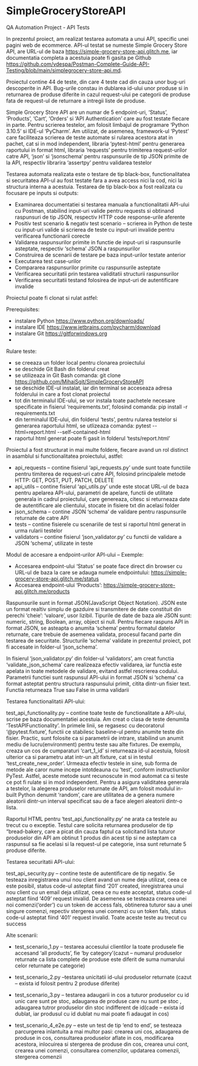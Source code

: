 # SimpleGroceryStoreAPI
QA Automation Project - API Tests

In prezentul proiect, am realizat testarea automata a unui API, specific unei pagini web de ecommerce. 
API-ul testat se numeste Simple Grocery Store API, are URL-ul de baza
https://simple-grocery-store-api.glitch.me, iar documentatia completa a acestuia poate fi gasita
pe Github https://github.com/vdespa/Postman-Complete-Guide-API-Testing/blob/main/simplegrocery-store-api.md.

Proiectul contine 44 de teste, din care 4 teste cad din cauza unor bug-uri descoperite in API.
Bug-urile constau in dublarea id-ului unor produse si in returnarea de produse diferite in cazul
request-ului pe categorii de produse fata de request-ul de returnare a intregii liste de produse.

Simple Grocery Store API are un numar de 5 endpoint-uri, ‘Status’, ‘Products’, ‘Cart’, ‘Orders’
si ‘API Authentication’ care au fost testate fiecare in parte. Pentru scrierea testelor, am folosit
limbajul de programare ‘Python 3.10.5’ si IDE-ul ‘PyCharm’. Am utilizat, de asemenea,
framework-ul ‘Pytest’ care faciliteaza scrierea de teste automate si rularea acestora atat in
pachet, cat si in mod independent, libraria ‘pytest-html’ pentru generarea raportului in format
html, libraria ‘requests’ pentru trimiterea request-urilor catre API, ‘json’ si ‘jsonschema‘ pentru
raspunsurile de tip JSON primite de la API, respectiv librarira ‘assertpy’ pentru validarea
testelor

Testarea automata realizata este o testare de tip black-box, functionalitatea si securitatea API-ul au
fost testate fara a avea access nici la cod, nici la structura interna a acestuia. Testarea de tip
black-box a fost realizata cu focusare pe inputs si outputs:

- Examinarea documentatiei si testarea manuala a functionalitatii API-ului cu Postman,
stabilind input-uri valide pentru requests si obtinand raspunsuri de tip JSON, respectiv
HTTP code response-urile aferente
- Positiv test scenario & negativ test scenario – scrierea in Python de teste cu input-uri
valide si scrierea de teste cu input-uri invalide pentru verificarea functionarii corecte
- Validarea raspunsurilor primite in functie de input-uri si raspunsurile asteptate, respectiv
‘schema’ JSON a raspunsurilor
- Construirea de scenarii de testare pe baza input-urilor testate anterior
- Executarea test case-urilor
- Compararea raspunsurilor primite cu raspunsurile asteptate
- Verificarea securitatii prin testarea validitatii structurii raspunsurilor
- Verificarea securitatii testand folosirea de input-uri de autentificare invalide

Proiectul poate fi clonat si rulat astfel:

Prerequisites:
- instalare Python https://www.python.org/downloads/
- instalare IDE https://www.jetbrains.com/pycharm/download
- instalare Git https://gitforwindows.org
- 
Rulare teste:
- se creeaza un folder local pentru clonarea proiectului
- se deschide Git Bash din folderul creat
- se utilizeaza in Git Bash comanda: git clone https://github.com/MihaiSgit/SimpleGroceryStoreAPI
- se deschide IDE-ul instalat, iar din terminal se acceseaza adresa folderului in care a fost clonat
proiectul
- tot din terminalul IDE-ului, se vor instala toate pachetele necesare specificate in fisierul
‘requirements.txt’, folosind comanda: pip install -r requirements.txt
- din terminalul IDE-ului, din folderul ‘tests’, pentru rularea testelor si generarea raportului
html, se utlizeaza comanda: pytest --html=report.html --self-contained-html
- raportul html generat poate fi gasit in folderul ‘tests/report.html’


Proiectul a fost structurat in mai multe foldere, fiecare avand un rol distinct in asamblul si 
functionalitatea proiectului, astfel:

- api_requests – contine fisierul ‘api_requests.py’ unde sunt toate functiile pentru timiterea de 
request-uri catre API, folosind principalele metode HTTP: GET, POST, PUT,
PATCH, DELETE
- api_utils – contine fisierul ‘api_utils.py’ unde este stocat URL-ul de baza pentru apelarea 
API-ului, parametri de apelare, functii de utilitate generala in cadrul proiectului, 
care genereaza, citesc si returneaza date de autentificare ale clientului, stocate in 
fisiere txt din acelasi folder
- json_schema – contine JSON ‘schema’ de validare pentru raspunsurile returnate de catre API
- tests – contine fisierele cu scenariile de test si raportul html generat in urma rularii testelor 
- validators – contine fisierul ‘json_validator.py’ cu functii de validare a JSON ‘schema’, 
utilizate in teste
 

Modul de accesare a endpoint-urilor API-ului – Exemple:

- Accesarea endpoint-ului ‘Status’ se poate face direct din browser cu URL-ul de baza la care se
adauga numele endpointului:
    https://simple-grocery-store-api.glitch.me/status
- Accesarea endpoint-ului ‘Products’:
    https://simple-grocery-store-api.glitch.me/products

Raspunsurile sunt in format JSON(JavaScript Object Notation). JSON este un format
realtiv simplu de gazduire si transmitere de date constituit din perechi ‘cheie’: ‘valoare’, usor
lizibil. Tipurile de date de baza ale JSON sunt: numeric, string, Boolean, array, object si null.
Pentru fiecare raspuns API in format JSON, se asteapta o anumita ‘schema’ pentru formatul datelor
returnate, care trebuie de asemenea validata, procesul facand parte din testarea de securitate.
Structurile ‘schema’ validate in prezentul proiect, pot fi accesate in folder-ul ‘json_schema’.

In fisierul ‘json_validator.py’ din folder-ul ‘validators’, am creat functia ‘validate_json_schema’ care 
realizeaza efectiv validarea, iar functia este apelata in toate metodele de validare, evitand astfel rescrierea 
codului. Parametrii functiei sunt raspunsul API-ului in format JSON si ‘schema’ ca format asteptat pentru 
structura raspunsului primit, citita dintr-un fisier text. Functia returneaza True sau False in urma validarii


Testarea functionalitatii API-ului:

test_api_functionality.py – contine toate teste de functionalitate a API-ului, scrise pe baza documentatiei
acestuia. Am creat o clasa de teste denumita ‘TestAPIFunctionality’. In primele linii, se regasesc cu
decoratorul ‘@pytest.fixture’, functii ce stabilesc baseline-ul pentru anumite teste din fisier. Practic, sunt
folosite ca si parametrii de intrare, stabilind un anumit mediu de lucru(environment) pentru teste sau alte
fixtures. De exemplu, creaza un cos de cumparaturi ‘cart_1_id’ si returneaza id-ul acestuia, folosit ulterior ca
si parametru atat intr-un alt fixture, cat si in testul ‘test_create_new_order’.
Urmeaza efectiv testele in sine, sub forma de metode ale caror nume incepe intotdeauna cu ‘test’, conform
instructiunilor PyTest. Astfel, aceste metode sunt recunoscute in mod automat ca si teste ce pot fi rulate si in
mod independent.
Pentru a asigura validitatea generala a testelor, la alegerea produselor returnate de API, am folosit modulul
in-built Python denumit ‘random’, care are utilitatea de a genera numere aleatorii dintr-un interval specificat sau
de a face alegeri aleatorii dintr-o lista.

Raportul HTML pentru ‘test_api_functionality.py’ ne arata ca testele au trecut cu o exceptie. Testul care solicita 
returnarea produselor de tip “bread-bakery, care a picat din cauza faptul ca solicitand lista 
tuturor produselor din API am obtinut 1 produs din acest tip si ne asteptam ca raspunsul sa fie acelasi si la 
request-ul pe categorie, insa sunt returnate 5 produse diferite.


Testarea securitatii API-ului:

test_api_security.py – contine teste de autentificare de tip negativ. Se testeaza inregistrarea unui nou client avand 
un nume deja utilizat, ceea ce este posibil, status code-ul asteptat fiind ‘201’ created, inregistrarea unui nou 
client cu un email deja utilizat, ceea ce nu este acceptat, status code-ul asteptat fiind ‘409’ request invalid. De 
asemenea se testeaza crearea unei noi comenzi(‘order’) cu un token de access fals, obtinerea tuturor sau a unei 
singure comenzi, repectiv stergerea unei comenzi cu un token fals, status code-ul asteptat fiind ‘401’ request 
invalid. Toate aceste teste au trecut cu success


Alte scenarii:

- test_scenario_1.py – testarea accesului clientilor la toate produsele fie accesand ‘all products’, fie ‘by 
category’(cazut – numarul produselor returnate ca lista complete de produse este diferit de suma 
numarului celor returnate pe categorie)

- test_scenario_2.py –testarea unicitatii id-ului produselor returnate (cazut – exista id folosit pentru 2 produse 
diferite)

- test_scenario_3.py – testarea adaugarii in cos a tuturor produselor cu id unic care sunt pe stoc, adaugarea de 
produse care nu sunt pe stoc , adaugarea tutror produselor din stoc indifferent de id(cade – exista 
id dublat, iar produsul cu id dublat nu mai poate fi adaugat in cos)

- test_scenario_4_e2e.py – este un test de tip ‘end to end’, se testeaza parcurgerea inlantuita a mai multor pasi: 
crearea uni cos, adaugarea de produse in cos, consultarea produselor aflate in cos, modificarea acestora, 
inlocuirea si stergerea de produse din cos, crearea unui cont, crearea unei comenzi, consultarea comenzilor, 
updatarea comenzii, stergerea comenzii
